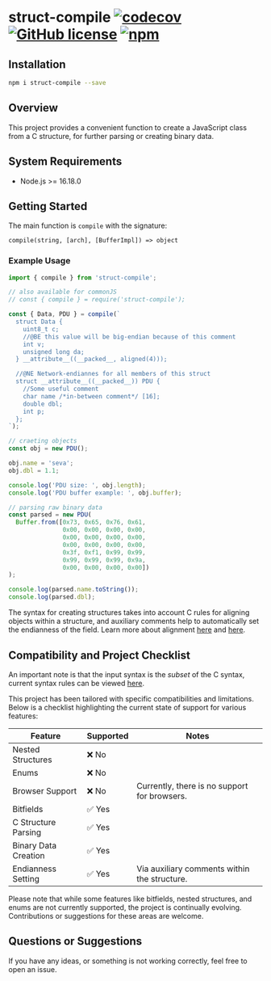 # struct-compile [![codecov](https://codecov.io/github/vaguue/struct-compile/graph/badge.svg?token=RX79CQ4RME)](https://codecov.io/github/vaguue/struct-compile) [![GitHub license](https://img.shields.io/github/license/vaguue/struct-compile?style=flat)](https://github.com/vaguue/struct-compile/blob/main/LICENSE) [![npm](https://img.shields.io/npm/v/struct-compile)](https://www.npmjs.com/package/struct-compile)

## Installation

```bash
npm i struct-compile --save
```

## Overview

This project provides a convenient function to create a JavaScript class from a C structure, for further parsing or creating binary data.

## System Requirements

- Node.js >= 16.18.0

## Getting Started

The main function is `compile` with the signature: 

`compile(string, [arch], [BufferImpl]) => object`

### Example Usage

```javascript
import { compile } from 'struct-compile';

// also available for commonJS
// const { compile } = require('struct-compile');

const { Data, PDU } = compile(`
  struct Data {
    uint8_t c;
    //@BE this value will be big-endian because of this comment
    int v;
    unsigned long da;
  } __attribute__((__packed__, aligned(4)));

  //@NE Network-endiannes for all members of this struct
  struct __attribute__((__packed__)) PDU {
    //Some useful comment
    char name /*in-between comment*/ [16];
    double dbl;
    int p;
  };
`);

// craeting objects
const obj = new PDU();

obj.name = 'seva';
obj.dbl = 1.1;

console.log('PDU size: ', obj.length);
console.log('PDU buffer example: ', obj.buffer);

// parsing raw binary data
const parsed = new PDU(
  Buffer.from([0x73, 0x65, 0x76, 0x61,
               0x00, 0x00, 0x00, 0x00,
               0x00, 0x00, 0x00, 0x00,
               0x00, 0x00, 0x00, 0x00,
               0x3f, 0xf1, 0x99, 0x99,
               0x99, 0x99, 0x99, 0x9a,
               0x00, 0x00, 0x00, 0x00])
);

console.log(parsed.name.toString());
console.log(parsed.dbl);
```

The syntax for creating structures takes into account C rules for aligning objects within a structure, and auxiliary comments help to automatically set the endianness of the field. Learn more about alignment [here](https://learn.microsoft.com/en-us/cpp/c-language/padding-and-alignment-of-structure-members) and [here](https://gcc.gnu.org/onlinedocs/gcc-4.1.2/gcc/Type-Attributes.html).

## Compatibility and Project Checklist

An important note is that the input syntax is the *subset* of the C syntax, current syntax rules can be viewed [here](https://raw.githack.com/vaguue/struct-compile/main/assets/generated_diagrams.html). 

This project has been tailored with specific compatibilities and limitations. Below is a checklist highlighting the current state of support for various features:

| Feature             | Supported        | Notes                                         |
|---------------------|------------------|-----------------------------------------------|
| Nested Structures   | ❌ No            |                                               |
| Enums               | ❌ No            |                                               |
| Browser Support     | ❌ No            | Currently, there is no support for browsers.  |
| Bitfields           | ✅ Yes           |                                               |
| C Structure Parsing | ✅ Yes           |                                               |
| Binary Data Creation| ✅ Yes           |                                               |
| Endianness Setting  | ✅ Yes           | Via auxiliary comments within the structure.  |

Please note that while some features like bitfields, nested structures, and enums are not currently supported, the project is continually evolving. Contributions or suggestions for these areas are welcome.


## Questions or Suggestions

If you have any ideas, or something is not working correctly, feel free to open an issue.
